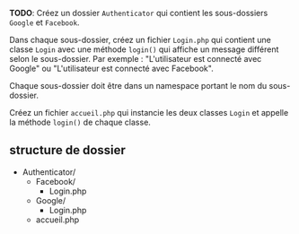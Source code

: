**TODO**:
Créez un dossier `Authenticator` qui contient les sous-dossiers `Google` et `Facebook`.

Dans chaque sous-dossier, créez un fichier `Login.php` qui contient une classe `Login` avec une méthode `login()` qui affiche un message différent selon le sous-dossier. Par exemple : "L'utilisateur est connecté avec Google" ou "L'utilisateur est connecté avec Facebook".

Chaque sous-dossier doit être dans un namespace portant le nom du sous-dossier.

Créez un fichier `accueil.php` qui instancie les deux classes `Login` et appelle la méthode `login()` de chaque classe.

## structure de dossier

- Authenticator/
    - Facebook/
        - Login.php
    - Google/
        - Login.php
    - accueil.php